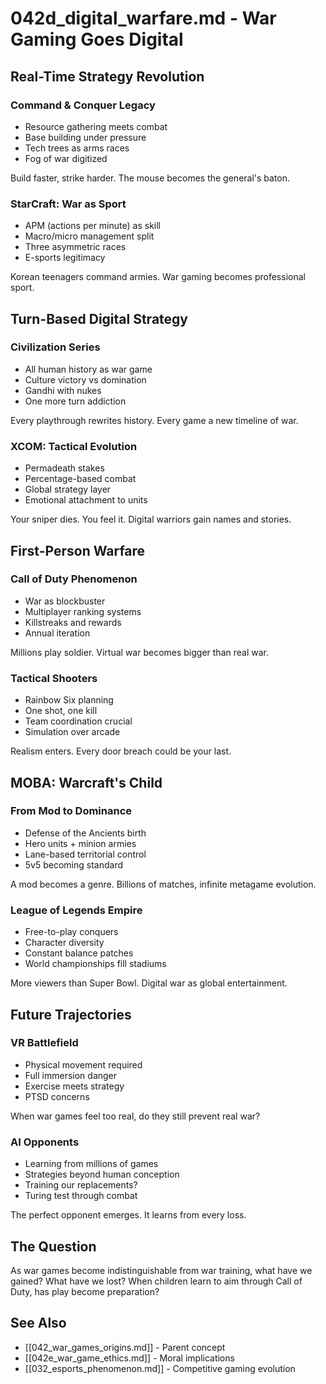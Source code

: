 # 042d_digital_warfare.md - War Gaming Goes Digital

## Real-Time Strategy Revolution

### Command & Conquer Legacy
- Resource gathering meets combat
- Base building under pressure
- Tech trees as arms races
- Fog of war digitized

Build faster, strike harder. The mouse becomes the general's baton.

### StarCraft: War as Sport
- APM (actions per minute) as skill
- Macro/micro management split
- Three asymmetric races
- E-sports legitimacy

Korean teenagers command armies. War gaming becomes professional sport.

## Turn-Based Digital Strategy

### Civilization Series
- All human history as war game
- Culture victory vs domination
- Gandhi with nukes
- One more turn addiction

Every playthrough rewrites history. Every game a new timeline of war.

### XCOM: Tactical Evolution
- Permadeath stakes
- Percentage-based combat
- Global strategy layer
- Emotional attachment to units

Your sniper dies. You feel it. Digital warriors gain names and stories.

## First-Person Warfare

### Call of Duty Phenomenon
- War as blockbuster
- Multiplayer ranking systems
- Killstreaks and rewards
- Annual iteration

Millions play soldier. Virtual war becomes bigger than real war.

### Tactical Shooters
- Rainbow Six planning
- One shot, one kill
- Team coordination crucial
- Simulation over arcade

Realism enters. Every door breach could be your last.

## MOBA: Warcraft's Child

### From Mod to Dominance
- Defense of the Ancients birth
- Hero units + minion armies
- Lane-based territorial control
- 5v5 becoming standard

A mod becomes a genre. Billions of matches, infinite metagame evolution.

### League of Legends Empire
- Free-to-play conquers
- Character diversity
- Constant balance patches
- World championships fill stadiums

More viewers than Super Bowl. Digital war as global entertainment.

## Future Trajectories

### VR Battlefield
- Physical movement required
- Full immersion danger
- Exercise meets strategy
- PTSD concerns

When war games feel too real, do they still prevent real war?

### AI Opponents
- Learning from millions of games
- Strategies beyond human conception
- Training our replacements?
- Turing test through combat

The perfect opponent emerges. It learns from every loss.

## The Question

As war games become indistinguishable from war training, what have we gained? What have we lost? When children learn to aim through Call of Duty, has play become preparation?

## See Also
- [[042_war_games_origins.md]] - Parent concept
- [[042e_war_game_ethics.md]] - Moral implications
- [[032_esports_phenomenon.md]] - Competitive gaming evolution